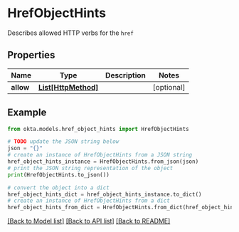 # HrefObjectHints

Describes allowed HTTP verbs for the `href`

## Properties

Name | Type | Description | Notes
------------ | ------------- | ------------- | -------------
**allow** | [**List[HttpMethod]**](HttpMethod.md) |  | [optional] 

## Example

```python
from okta.models.href_object_hints import HrefObjectHints

# TODO update the JSON string below
json = "{}"
# create an instance of HrefObjectHints from a JSON string
href_object_hints_instance = HrefObjectHints.from_json(json)
# print the JSON string representation of the object
print(HrefObjectHints.to_json())

# convert the object into a dict
href_object_hints_dict = href_object_hints_instance.to_dict()
# create an instance of HrefObjectHints from a dict
href_object_hints_from_dict = HrefObjectHints.from_dict(href_object_hints_dict)
```
[[Back to Model list]](../README.md#documentation-for-models) [[Back to API list]](../README.md#documentation-for-api-endpoints) [[Back to README]](../README.md)


